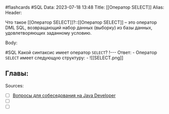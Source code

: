 #flashcards #SQL 
Data: 2023-07-18 13:48
Title: [[Оператор SELECT]]
Alias:
Header:

Что такое [[Оператор SELECT]]?::[[Оператор SELECT]] – это оператор DML SQL, возвращающий набор данных (выборку) из базы данных, удовлетворяющих заданному условию.
<!--SR:!2023-11-04,10,690-->


Body:


#SQL 
Какой синтаксис имеет оператор `SELECT`?
!---
Ответ:
	- Оператор `SELECT` имеет следующую структуру:
	- ![[SELECT.png]]
<!--SR:!2023-11-05,10,493-->




Главы:
-


Sources:
- [ ] [Вопросы для собеседования на Java Developer](https://github.com/enhorse/java-interview/blob/master/README.md#%D0%9E%D0%9E%D0%9F)
- [ ] []()
- [ ] []()
